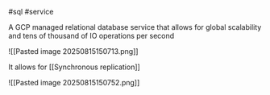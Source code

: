 #sql #service

A GCP managed relational database service that allows for global scalability and tens of thousand of IO operations per second

![[Pasted image 20250815150713.png]]

It allows for [[Synchronous replication]]

![[Pasted image 20250815150752.png]]